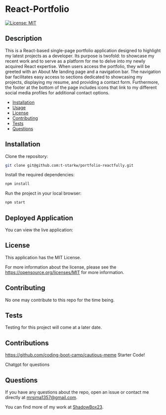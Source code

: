 # React-Portfolio
  [![License: MIT](https://img.shields.io/badge/License-MIT-yellow.svg)](https://opensource.org/licenses/MIT)
  ## Description
  This is a React-based single-page portfolio application designed to highlight my latest projects as a developer. Its purpose is twofold: to showcase my recent work and to serve as a platform for me to delve into my newly acquired React expertise. When users access the portfolio, they will be greeted with an About Me landing page and a navigation bar. The navigation bar facilitates easy access to sections dedicated to showcasing my projects, displaying my resume, and providing a contact form. Furthermore, the footer at the bottom of the page includes icons that link to my different social media profiles for additional contact options.
  * [Installation](#installation)
  * [Usage](#usage)
  * [License](#license)
  * [Contributing](#contributing)
  * [Tests](#tests)
  * [Questions](#questions)
  
 ## Installation

Clone the repository:

```sh
git clone git@github.com:t-starkw/portfolio-reactfully.git
```

Install the required dependencies:

```sh
npm install
```

Run the project in your local browser:

```sh
npm start
```
  ## Deployed Application
  You can view the live application: 

  ## License
  This application has the MIT License.

  For more information about the license, please see the https://opensource.org/licenses/MIT for more information.

  ## Contributing
  No one may contribute to this repo for the time being.

  ## Tests
  Testing for this project will come at a later date. 

  ## Contributions
  https://github.com/coding-boot-camp/cautious-meme Starter Code!
  
  Chatgpt for questions

  ## Questions
  If you have any questions about the repo, open an issue or contact me directly at mrsima1357@gmail.com.
  
  You can find more of my work at [ShadowBox23](https://github.com/ShadowBox23).
